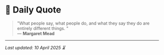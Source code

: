 # 📜 Daily Quote

> "What people say, what people do, and what they say they do are entirely different things. "  
> — **Margaret Mead**

---

_Last updated: 10 April 2025 ⏳_
